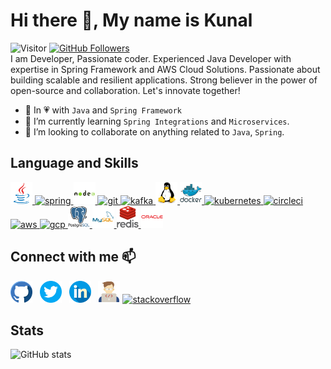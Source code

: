 # Hi there 👋, My name is Kunal
![Visitor](https://visitor-badge.laobi.icu/badge?page_id=kunalvarpe.repoName) [![GitHub Followers](https://img.shields.io/github/followers/kunalvarpe.svg?style=scoial&label=Follow)](https://github.com/kunalvarpe?tab=followers) <br>
  I am Developer, Passionate coder. Experienced Java Developer with expertise in Spring Framework and AWS Cloud Solutions. Passionate about building scalable and resilient applications. Strong believer in the power of open-source and collaboration. Let's innovate together!
- 👀 In 💗 with `Java` and `Spring Framework`  
- 🌱 I’m currently learning `Spring Integrations` and `Microservices`.
- 💞️ I’m looking to collaborate on anything related to `Java`, `Spring`.

## Language and Skills
<p>
<a href="https://www.java.com" target="_blank" rel="noreferrer"> <img src="https://raw.githubusercontent.com/devicons/devicon/master/icons/java/java-original.svg" alt="java" width="35" height="35"/> </a> 
<a href="https://spring.io/" target="_blank" rel="noreferrer"> <img src="https://www.vectorlogo.zone/logos/springio/springio-icon.svg" alt="spring" width="35" height="35"/> </a> 
<a href="https://nodejs.org" target="_blank" rel="noreferrer"> <img src="https://raw.githubusercontent.com/devicons/devicon/master/icons/nodejs/nodejs-original-wordmark.svg" alt="nodejs" width="35" height="35"/> </a> 
<a href="https://git-scm.com/" target="_blank" rel="noreferrer"> <img src="https://www.vectorlogo.zone/logos/git-scm/git-scm-icon.svg" alt="git" width="35" height="35"/> </a> 
<a href="https://kafka.apache.org/" target="_blank" rel="noreferrer"> <img src="https://www.vectorlogo.zone/logos/apache_kafka/apache_kafka-icon.svg" alt="kafka" width="35" height="35"/> </a> 
<a href="https://www.linux.org/" target="_blank" rel="noreferrer"> <img src="https://raw.githubusercontent.com/devicons/devicon/master/icons/linux/linux-original.svg" alt="linux" width="35" height="35"/> </a> 
<a href="https://www.docker.com/" target="_blank" rel="noreferrer"> <img src="https://raw.githubusercontent.com/devicons/devicon/master/icons/docker/docker-original-wordmark.svg" alt="docker" width="35" height="35"/> </a> 
<a href="https://kubernetes.io" target="_blank" rel="noreferrer"> <img src="https://www.vectorlogo.zone/logos/kubernetes/kubernetes-icon.svg" alt="kubernetes" width="35" height="35"/> </a> 
<a href="https://circleci.com" target="_blank" rel="noreferrer"> <img src="https://www.vectorlogo.zone/logos/circleci/circleci-icon.svg" alt="circleci" width="35" height="35"/> </a> 
<a href="https://aws.amazon.com" target="_blank" rel="noreferrer"> <img src="https://www.vectorlogo.zone/logos/amazon_aws/amazon_aws-icon.svg" alt="aws" width="35" height="35"/> </a> 
<a href="https://cloud.google.com" target="_blank" rel="noreferrer"> <img src="https://www.vectorlogo.zone/logos/google_cloud/google_cloud-icon.svg" alt="gcp" width="35" height="35"/> </a> 
<a href="https://www.postgresql.org" target="_blank" rel="noreferrer"> <img src="https://raw.githubusercontent.com/devicons/devicon/master/icons/postgresql/postgresql-original-wordmark.svg" alt="postgresql" width="35" height="35"/> </a>
<a href="https://www.mysql.com/" target="_blank" rel="noreferrer"> <img src="https://raw.githubusercontent.com/devicons/devicon/master/icons/mysql/mysql-original-wordmark.svg" alt="mysql" width="35" height="35"/> </a>  
<a href="https://redis.io" target="_blank" rel="noreferrer"> <img src="https://raw.githubusercontent.com/devicons/devicon/master/icons/redis/redis-original-wordmark.svg" alt="redis" width="35" height="35"/> </a> 
<a href="https://www.oracle.com/" target="_blank" rel="noreferrer"> <img src="https://raw.githubusercontent.com/devicons/devicon/master/icons/oracle/oracle-original.svg" alt="oracle" width="35" height="35"/> </a> 
</p>

## Connect with me 📫
[<img src="icons/github.png" alt='github' height='35'>](https://github.com/kunalvarpe) &nbsp;
[<img src="icons/twitter.png" alt='linkedin' height='35'>](https://twitter.com/TheKunalVarpe) &nbsp;
[<img src="icons/linkedin.png" alt='linkedin' height='35'>](https://www.linkedin.com/in/kunalvarpe) &nbsp;
[<img src="icons/website.png" alt='twitter' height='35'>](https://techiekv.blogspot.com/)
[<img src="https://www.vectorlogo.zone/logos/stackoverflow/stackoverflow-icon.svg" alt="stackoverflow" height='35'>](https://stackoverflow.com/users/3649352/kunalvarpe)

## Stats
![GitHub stats](https://github-readme-stats.vercel.app/api?username=kunalvarpe&show_icons=true&theme=dracula&gradient)

